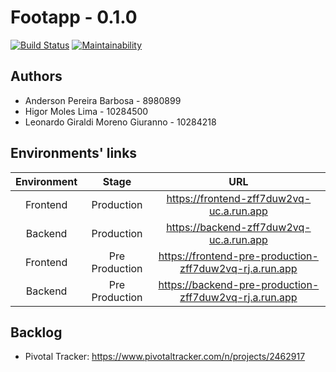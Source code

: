 # Footapp - 0.1.0

[![Build Status](https://travis-ci.com/foot-app/footapp.svg?branch=main)](https://travis-ci.com/foot-app/footapp)
[![Maintainability](https://api.codeclimate.com/v1/badges/4c917041e2822cec2ce8/maintainability)](https://codeclimate.com/github/foot-app/footapp/maintainability)

## Authors
* Anderson Pereira Barbosa - 8980899
* Higor Moles Lima - 10284500
* Leonardo Giraldi Moreno Giuranno - 10284218

## Environments' links
| Environment | Stage | URL |
|:----------:|:-------------:|:------:|
| Frontend | Production | https://frontend-zff7duw2vq-uc.a.run.app |
| Backend | Production | https://backend-zff7duw2vq-uc.a.run.app |
| Frontend | Pre Production | https://frontend-pre-production-zff7duw2vq-rj.a.run.app |
| Backend | Pre Production | https://backend-pre-production-zff7duw2vq-rj.a.run.app |

## Backlog

* Pivotal Tracker: https://www.pivotaltracker.com/n/projects/2462917